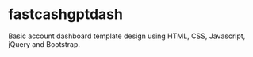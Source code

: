 # fastcashgptdash
Basic account dashboard template design using HTML, CSS, Javascript, jQuery and Bootstrap.
